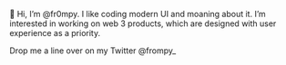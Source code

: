 👋 Hi, I’m @fr0mpy. I like coding modern UI and moaning about it. I’m interested in working on web 3 products, which are designed with user experience as a priority.

Drop me a line over on my Twitter @frompy_


